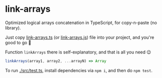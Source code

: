 # link-arrays

Optimized logical arrays concatenation in TypeScript, for copy-n-paste (no library).

Just copy [link-arrays.ts](./src/link-arrays.ts) (or [link-arrays.js](./src/link-arrays.js)) file into your project, and you're good to go 🚀

Function `linkArrays` there is self-explanatory, and that is all you need 😉

```js
linkArrays(array1, array2, ...arrayN) => Array
```

To run [./src/test.ts](./src/test.ts), install dependencies via `npm i`, and then do `npm test`.
